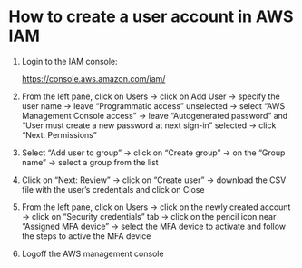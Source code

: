 # How to create a user account in AWS IAM

1. Login to the IAM console:

   https://console.aws.amazon.com/iam/

2. From the left pane, click on Users -> click on Add User -> specify the user name -> leave “Programmatic access” unselected -> select “AWS Management Console access” -> leave “Autogenerated password” and “User must create a new password at next sign-in” selected -> click “Next: Permissions”

3. Select “Add user to group” -> click on “Create group” -> on the “Group name” -> select a group from the list

4. Click on “Next: Review” -> click on “Create user” -> download the CSV file with the user’s credentials and click on Close

5. From the left pane, click on Users -> click on the newly created account -> click on “Security credentials” tab -> click on the pencil icon near “Assigned MFA device” -> select the MFA device to activate and follow the steps to active the MFA device

6. Logoff the AWS management console